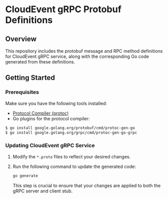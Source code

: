 # CloudEvent gRPC Protobuf Definitions

## Overview

This repository includes the protobuf message and RPC method definitions for CloudEvent gRPC service, along with the corresponding Go code generated from these definitions.

## Getting Started

### Prerequisites

Make sure you have the following tools installed:

- [Protocol Compiler (protoc)](https://grpc.io/docs/protoc-installation/)
- Go plugins for the protocol compiler:

```bash
$ go install google.golang.org/protobuf/cmd/protoc-gen-go
$ go install google.golang.org/grpc/cmd/protoc-gen-go-grpc
```

### Updating CloudEvent gRPC Service

1. Modify the `*.proto` files to reflect your desired changes.
2. Run the following command to update the generated code:

    ```bash
    go generate
    ```

    This step is crucial to ensure that your changes are applied to both the gRPC server and client stub.
